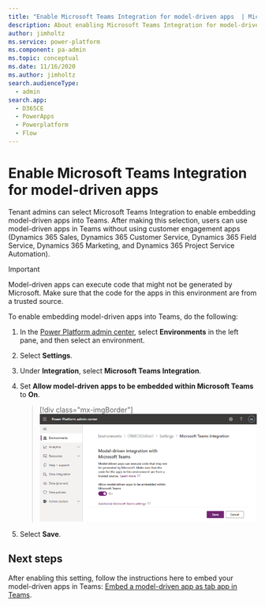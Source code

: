 ```yaml
---
title: "Enable Microsoft Teams Integration for model-driven apps  | MicrosoftDocs"
description: About enabling Microsoft Teams Integration for model-driven apps 
author: jimholtz
ms.service: power-platform
ms.component: pa-admin
ms.topic: conceptual
ms.date: 11/16/2020
ms.author: jimholtz
search.audienceType: 
  - admin
search.app:
  - D365CE
  - PowerApps
  - Powerplatform
  - Flow
---
```

# Enable Microsoft Teams Integration for model-driven apps 

Tenant admins can select Microsoft Teams Integration to enable embedding model-driven apps into Teams. After making this selection, users can use model-driven apps in Teams without using customer engagement apps (Dynamics 365 Sales, Dynamics 365 Customer Service, Dynamics 365 Field Service, Dynamics 365 Marketing, and Dynamics 365 Project Service Automation).

> [!IMPORTANT]
> Model-driven apps can execute code that might not be generated by Microsoft. Make sure that the code for the apps in this environment are from a trusted source.

To enable embedding model-driven apps into Teams, do the following:

1. In the [Power Platform admin center](https://admin.powerplatform.microsoft.com), select **Environments** in the left pane, and then select an environment.

2. Select **Settings**.

3. Under **Integration**, select **Microsoft Teams Integration**.

4. Set **Allow model-driven apps to be embedded within Microsoft Teams** to **On**.

   > [!div class="mx-imgBorder"] 
   > ![Allow embedding of model-driven apps into Teams](./media/allow-embedding-apps-teams.png "Allow embedding of model-driven apps into Teams")

5. Select **Save**.

## Next steps

After enabling this setting, follow the instructions here to embed your model-driven apps in Teams: [Embed a model-driven app as tab app in Teams](/powerapps/teams/embed-model-driven-teams-tab).
